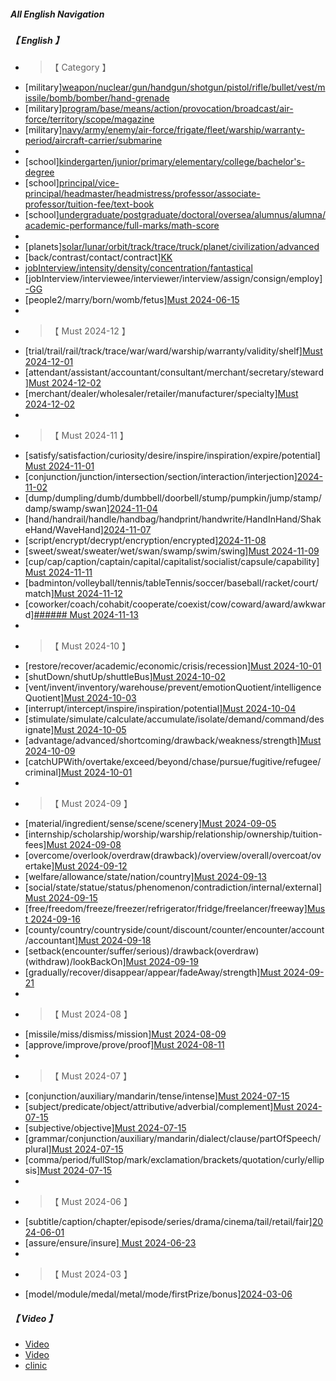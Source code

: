 ##### All English Navigation

##### **【 English 】**

- > 【 Category 】
- [military][weapon/nuclear/gun/handgun/shotgun/pistol/rifle/bullet/vest/missile/bomb/bomber/hand-grenade](4-ENGLISH/0-0-CLASSIFICATION/AA-0-Military.md)
- [military][program/base/means/action/provocation/broadcast/air-force/territory/scope/magazine](4-ENGLISH/0-0-CLASSIFICATION/AA-0-Military.md)
- [military][navy/army/enemy/air-force/frigate/fleet/warship/warranty-period/aircraft-carrier/submarine](4-ENGLISH/0-0-CLASSIFICATION/AA-0-Military.md)
-
- [school][kindergarten/junior/primary/elementary/college/bachelor's-degree](4-ENGLISH/0-0-CLASSIFICATION/B-1-School.md)
- [school][principal/vice-principal/headmaster/headmistress/professor/associate-professor/tuition-fee/text-book](4-ENGLISH/0-0-CLASSIFICATION/B-1-School)
- [school][undergraduate/postgraduate/doctoral/oversea/alumnus/alumna/academic-performance/full-marks/math-score](4-ENGLISH/0-0-CLASSIFICATION/B-1-School)
-
- [planets][solar/lunar/orbit/track/trace/truck/planet/civilization/advanced](4-ENGLISH/0-0-CLASSIFICATION/04-Classification/3-Planet.md)
- [back/contrast/contact/contract][KK](4-ENGLISH/0-0-CLASSIFICATION/AA-1-Bank.md)
- [jobInterview/intensity/density/concentration/fantastical](4-ENGLISH/0-0-CLASSIFICATION/AA-2-JobInterview.md)
- [jobInterview/interviewee/interviewer/interview/assign/consign/employ][-GG](4-ENGLISH/0-0-CLASSIFICATION/AA-2-JobInterview.md)
- [people2/marry/born/womb/fetus][Must 2024-06-15](4-ENGLISH/0-0-CLASSIFICATION/00-IELTS/IELTS-Must-20240601.md)
-
- > 【 Must 2024-12 】
- [trial/trail/rail/track/trace/war/ward/warship/warranty/validity/shelf][Must 2024-12-01](4-ENGLISH/0-0-CLASSIFICATION/00-IELTS/IELTS-Must-20241201.md)
- [attendant/assistant/accountant/consultant/merchant/secretary/steward][Must 2024-12-02](4-ENGLISH/0-0-CLASSIFICATION/00-IELTS/IELTS-Must-20241201.md)
- [merchant/dealer/wholesaler/retailer/manufacturer/specialty][Must 2024-12-02](4-ENGLISH/0-0-CLASSIFICATION/00-IELTS/IELTS-Must-20241201.md)
-
- > 【 Must 2024-11 】
- [satisfy/satisfaction/curiosity/desire/inspire/inspiration/expire/potential][Must 2024-11-01](4-ENGLISH/0-0-CLASSIFICATION/00-IELTS/IELTS-Must-20241101.md)
- [conjunction/junction/intersection/section/interaction/interjection][2024-11-02](4-ENGLISH/0-0-CLASSIFICATION/00-IELTS/IELTS-Must-20241101.md)
- [dump/dumpling/dumb/dumbbell/doorbell/stump/pumpkin/jump/stamp/damp/swamp/swan][2024-11-04](4-ENGLISH/0-0-CLASSIFICATION/00-IELTS/IELTS-Must-20241101.md)
- [hand/handrail/handle/handbag/handprint/handwrite/HandInHand/ShakeHand/WaveHand][2024-11-07](4-ENGLISH/0-0-CLASSIFICATION/00-IELTS/IELTS-Must-20241101.md)
- [script/encrypt/decrypt/encryption/encrypted][2024-11-08](4-ENGLISH/0-0-CLASSIFICATION/00-IELTS/IELTS-Must-20241101.md)
- [sweet/sweat/sweater/wet/swan/swamp/swim/swing][Must 2024-11-09](4-ENGLISH/0-0-CLASSIFICATION/00-IELTS/IELTS-Must-20241101.md)
- [cup/cap/caption/captain/capital/capitalist/socialist/capsule/capability][Must 2024-11-11](4-ENGLISH/0-0-CLASSIFICATION/00-IELTS/IELTS-Must-20241101.md)
- [badminton/volleyball/tennis/tableTennis/soccer/baseball/racket/court/match][Must 2024-11-12](4-ENGLISH/0-0-CLASSIFICATION/00-IELTS/IELTS-Must-20241101.md)
- [coworker/coach/cohabit/cooperate/coexist/cow/coward/award/awkward][###### Must 2024-11-13](4-ENGLISH/0-0-CLASSIFICATION/00-IELTS/IELTS-Must-20241101.md)
-
- > 【 Must 2024-10 】
- [restore/recover/academic/economic/crisis/recession][Must 2024-10-01](4-ENGLISH/0-0-CLASSIFICATION/00-IELTS/IELTS-Must-20241001.md)
- [shutDown/shutUp/shuttleBus][Must 2024-10-02](4-ENGLISH/0-0-CLASSIFICATION/00-IELTS/IELTS-Must-20241001.md)
- [vent/invent/inventory/warehouse/prevent/emotionQuotient/intelligenceQuotient][Must 2024-10-03](4-ENGLISH/0-0-CLASSIFICATION/00-IELTS/IELTS-Must-20241001.md)
- [interrupt/intercept/inspire/inspiration/potential][Must 2024-10-04](4-ENGLISH/0-0-CLASSIFICATION/00-IELTS/IELTS-Must-20241001.md)
- [stimulate/simulate/calculate/accumulate/isolate/demand/command/designate][Must 2024-10-05](4-ENGLISH/0-0-CLASSIFICATION/00-IELTS/IELTS-Must-20241001.md)
- [advantage/advanced/shortcoming/drawback/weakness/strength][Must 2024-10-09](4-ENGLISH/0-0-CLASSIFICATION/00-IELTS/IELTS-Must-20241001.md)
- [catchUPWith/overtake/exceed/beyond/chase/pursue/fugitive/refugee/criminal][Must 2024-10-01](4-ENGLISH/0-0-CLASSIFICATION/00-IELTS/IELTS-Must-20241001.md)
-
- > 【 Must 2024-09 】
- [material/ingredient/sense/scene/scenery][Must 2024-09-05](4-ENGLISH/0-0-CLASSIFICATION/00-IELTS/IELTS-Must-20240901.md)
- [internship/scholarship/worship/warship/relationship/ownership/tuition-fees][Must 2024-09-08](4-ENGLISH/0-0-CLASSIFICATION/00-IELTS/IELTS-Must-20240901.md)
- [overcome/overlook/overdraw(drawback)/overview/overall/overcoat/overtake][Must 2024-09-12](4-ENGLISH/0-0-CLASSIFICATION/00-IELTS/IELTS-Must-20240901.md)
- [welfare/allowance/state/nation/country][Must 2024-09-13](4-ENGLISH/0-0-CLASSIFICATION/00-IELTS/IELTS-Must-20240901.md)
- [social/state/statue/status/phenomenon/contradiction/internal/external][Must 2024-09-15](4-ENGLISH/0-0-CLASSIFICATION/00-IELTS/IELTS-Must-20240901.md)
- [free/freedom/freeze/freezer/refrigerator/fridge/freelancer/freeway][Must 2024-09-16](4-ENGLISH/0-0-CLASSIFICATION/00-IELTS/IELTS-Must-20240901.md)
- [county/country/countryside/count/discount/counter/encounter/account/accountant][Must 2024-09-18](4-ENGLISH/0-0-CLASSIFICATION/00-IELTS/IELTS-Must-20240901.md)
- [setback(encounter/suffer/serious)/drawback(overdraw)(withdraw)/lookBackOn][Must 2024-09-19](4-ENGLISH/0-0-CLASSIFICATION/00-IELTS/IELTS-Must-20240901.md)
- [gradually/recover/disappear/appear/fadeAway/strength][Must 2024-09-21](4-ENGLISH/0-0-CLASSIFICATION/00-IELTS/IELTS-Must-20240901.md)
-
- > 【 Must 2024-08 】
- [missile/miss/dismiss/mission][Must 2024-08-09](4-ENGLISH/0-0-CLASSIFICATION/00-IELTS/IELTS-Must-20240801.md)
- [approve/improve/prove/proof][Must 2024-08-11](4-ENGLISH/0-0-CLASSIFICATION/00-IELTS/IELTS-Must-20240801.md)
-
- > 【 Must 2024-07 】
- [conjunction/auxiliary/mandarin/tense/intense][Must 2024-07-15](4-ENGLISH/0-0-CLASSIFICATION/00-IELTS/IELTS-Must-20240701.md)
- [subject/predicate/object/attributive/adverbial/complement][Must 2024-07-15](4-ENGLISH/0-0-CLASSIFICATION/00-IELTS/IELTS-Must-20240701.md)
- [subjective/objective][Must 2024-07-15](4-ENGLISH/0-0-CLASSIFICATION/00-IELTS/IELTS-Must-20240701.md)
- [grammar/conjunction/auxiliary/mandarin/dialect/clause/partOfSpeech/plural][Must 2024-07-15](4-ENGLISH/0-0-CLASSIFICATION/00-IELTS/IELTS-Must-20240701.md)
- [comma/period/fullStop/mark/exclamation/brackets/quotation/curly/ellipsis][Must 2024-07-15](4-ENGLISH/0-0-CLASSIFICATION/00-IELTS/IELTS-Must-20240701.md)
-
- > 【 Must 2024-06 】
- [subtitle/caption/chapter/episode/series/drama/cinema/tail/retail/fair][2024-06-01](4-ENGLISH/0-0-CLASSIFICATION/00-IELTS/IELTS-Must-20240601.md)
- [assure/ensure/insure][ Must 2024-06-23](4-ENGLISH/0-0-CLASSIFICATION/00-IELTS/IELTS-Must-20240601.md)
-
- > 【 Must 2024-03 】
- [model/module/medal/metal/mode/firstPrize/bonus][2024-03-06](4-ENGLISH/0-0-CLASSIFICATION/00-IELTS/IELTS-Must-20240301.md)

##### **【 Video 】**

- [Video](https://youglish.com/getbyid/19638896/often/english)
- [Video](https://youglish.com/getbyid/15895327/autonomous/english)
- [clinic](https://youglish.com/pronounce/clinic/english)
